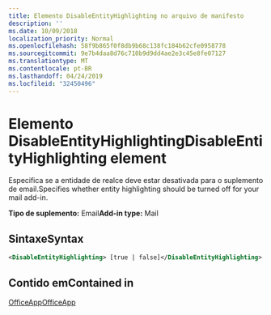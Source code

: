 ```yaml
---
title: Elemento DisableEntityHighlighting no arquivo de manifesto
description: ''
ms.date: 10/09/2018
localization_priority: Normal
ms.openlocfilehash: 58f9b865f0f8db9b68c138fc184b62cfe0958778
ms.sourcegitcommit: 9e7b4daa8d76c710b9d9dd4ae2e3c45e8fe07127
ms.translationtype: MT
ms.contentlocale: pt-BR
ms.lasthandoff: 04/24/2019
ms.locfileid: "32450496"
---
```

# <a name="disableentityhighlighting-element"></a><span data-ttu-id="36444-102">Elemento DisableEntityHighlighting</span><span class="sxs-lookup"><span data-stu-id="36444-102">DisableEntityHighlighting element</span></span>

<span data-ttu-id="36444-103">Especifica se a entidade de realce deve estar desativada para o suplemento de email.</span><span class="sxs-lookup"><span data-stu-id="36444-103">Specifies whether entity highlighting should be turned off for your mail add-in.</span></span>

<span data-ttu-id="36444-104">**Tipo de suplemento:** Email</span><span class="sxs-lookup"><span data-stu-id="36444-104">**Add-in type:** Mail</span></span>

## <a name="syntax"></a><span data-ttu-id="36444-105">Sintaxe</span><span class="sxs-lookup"><span data-stu-id="36444-105">Syntax</span></span>

```XML
<DisableEntityHighlighting> [true | false]</DisableEntityHighlighting>
```

## <a name="contained-in"></a><span data-ttu-id="36444-106">Contido em</span><span class="sxs-lookup"><span data-stu-id="36444-106">Contained in</span></span>

[<span data-ttu-id="36444-107">OfficeApp</span><span class="sxs-lookup"><span data-stu-id="36444-107">OfficeApp</span></span>](officeapp.md)

